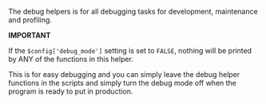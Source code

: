 The debug helpers is for all debugging tasks for development, maintenance and profiling.

**IMPORTANT**

If the `$config['debug_mode']` setting is set to `FALSE`, nothing will be printed by ANY of the functions in this helper.

This is for easy debugging and you can simply leave the debug helper functions in the scripts and simply turn the debug mode off when the program is ready to put in production.